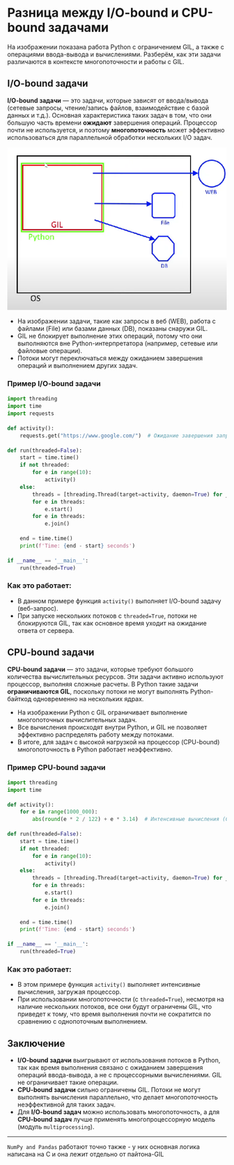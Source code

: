 
# Разница между I/O-bound и CPU-bound задачами

На изображении показана работа Python с ограничением GIL, а также с операциями ввода-вывода и вычислениями. Разберём, как эти задачи различаются в контексте многопоточности и работы с GIL.

## I/O-bound задачи

**I/O-bound задачи** — это задачи, которые зависят от ввода/вывода (сетевые запросы, чтение/запись файлов, взаимодействие с базой данных и т.д.). Основная характеристика таких задач в том, что они большую часть времени **ожидают** завершения операций. Процессор почти не используется, и поэтому **многопоточность** может эффективно использоваться для параллельной обработки нескольких I/O задач.

![img.png](img.png)

- На изображении задачи, такие как запросы в веб (WEB), работа с файлами (File) или базами данных (DB), показаны снаружи GIL.
- GIL не блокирует выполнение этих операций, потому что они выполняются вне Python-интерпретатора (например, сетевые или файловые операции).
- Потоки могут переключаться между ожиданием завершения операций и выполнением других задач.

### Пример I/O-bound задачи

```python
import threading
import time
import requests

def activity():
    requests.get("https://www.google.com/")  # Ожидание завершения запроса (I/O-bound)

def run(threaded=False):
    start = time.time()
    if not threaded:
        for e in range(10):
            activity()
    else:
        threads = [threading.Thread(target=activity, daemon=True) for _ in range(10)]
        for e in threads:
            e.start()
        for e in threads:
            e.join()

    end = time.time()
    print(f'Time: {end - start} seconds')

if __name__ == '__main__':
    run(threaded=True)
```

### Как это работает:
- В данном примере функция `activity()` выполняет I/O-bound задачу (веб-запрос). 
- При запуске нескольких потоков с `threaded=True`, потоки не блокируются GIL, так как основное время уходит на ожидание ответа от сервера.

## CPU-bound задачи

**CPU-bound задачи** — это задачи, которые требуют большого количества вычислительных ресурсов. Эти задачи активно используют процессор, выполняя сложные расчеты. В Python такие задачи **ограничиваются GIL**, поскольку потоки не могут выполнять Python-байткод одновременно на нескольких ядрах.

- На изображении Python с GIL ограничивает выполнение многопоточных вычислительных задач.
- Все вычисления происходят внутри Python, и GIL не позволяет эффективно распределять работу между потоками.
- В итоге, для задач с высокой нагрузкой на процессор (CPU-bound) многопоточность в Python работает неэффективно.

### Пример CPU-bound задачи

```python
import threading
import time

def activity():
    for e in range(1000_000):
        abs(round(e * 2 / 122) + e * 3.14)  # Интенсивные вычисления (CPU-bound)

def run(threaded=False):
    start = time.time()
    if not threaded:
        for e in range(10):
            activity()
    else:
        threads = [threading.Thread(target=activity, daemon=True) for _ in range(10)]
        for e in threads:
            e.start()
        for e in threads:
            e.join()

    end = time.time()
    print(f'Time: {end - start} seconds')

if __name__ == '__main__':
    run(threaded=True)
```

### Как это работает:
- В этом примере функция `activity()` выполняет интенсивные вычисления, загружая процессор.
- При использовании многопоточности (с `threaded=True`), несмотря на наличие нескольких потоков, все они будут ограничены GIL, что приведет к тому, что время выполнения почти не сократится по сравнению с однопоточным выполнением.

## Заключение

- **I/O-bound задачи** выигрывают от использования потоков в Python, так как время выполнения связано с ожиданием завершения операций ввода-вывода, а не с процессорными вычислениями. GIL не ограничивает такие операции.
- **CPU-bound задачи** сильно ограничены GIL. Потоки не могут выполнять вычисления параллельно, что делает многопоточность неэффективной для таких задач.
- Для **I/O-bound задач** можно использовать многопоточность, а для **CPU-bound задач** лучше применять многопроцессорную модель (модуль `multiprocessing`).


---

`NumPy and Pandas` работают точно также - у них основная логика написана на С и она лежит отдельно от пайтона-GIL